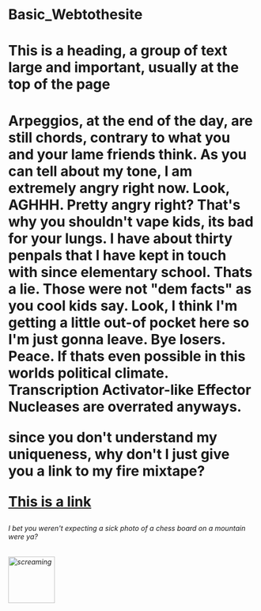 # Basic_Webtothesite
<!DOCTYPE html>
<html>
<body>
<h1> This is a heading, a group of text large and important, usually at the top of the page <h1>

<p> Arpeggios, at the end of the day, are still chords, contrary to what you and your lame friends think. As you can tell about my tone, I am extremely angry right now. Look, AGHHH. Pretty angry right? That's why you shouldn't vape kids, its bad for your lungs. I have about thirty penpals that I have kept in touch with since elementary school. Thats a lie. Those were not "dem facts" as you cool kids say. Look, I think I'm getting a little out-of pocket here so I'm just gonna leave. Bye losers. Peace. If thats even possible in this worlds political climate. Transcription Activator-like Effector Nucleases are overrated anyways. <p>

<p> since you don't understand my uniqueness, why don't I just give you a link to my fire mixtape? <p>

<a href= "https://www.youtube.com/watch?v=dQw4w9WgXcQ">This is a link</a>

<h6> I bet you weren't expecting a sick photo of a chess board on a mountain were ya? <h6>

<img src="Chess board on a mountain" alt="screaming" width=94 Length=78> 






<body>
<html>